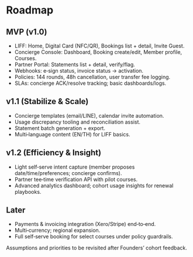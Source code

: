 # Roadmap

## MVP (v1.0)
- LIFF: Home, Digital Card (NFC/QR), Bookings list + detail, Invite Guest.
- Concierge Console: Dashboard, Booking create/edit, Member profile, Courses.
- Partner Portal: Statements list + detail, verify/flag.
- Webhooks: e‑sign status, invoice status → activation.
- Policies: 144 rounds, 48h cancellation, user transfer fee logging.
- SLAs: concierge ACK/resolve tracking; basic dashboards/logs.

## v1.1 (Stabilize & Scale)
- Concierge templates (email/LINE), calendar invite automation.
- Usage discrepancy tooling and reconciliation assist.
- Statement batch generation + export.
- Multi‑language content (EN/TH) for LIFF basics.

## v1.2 (Efficiency & Insight)
- Light self‑serve intent capture (member proposes date/time/preferences; concierge confirms).
- Partner tee‑time verification API with pilot courses.
- Advanced analytics dashboard; cohort usage insights for renewal playbooks.

## Later
- Payments & invoicing integration (Xero/Stripe) end‑to‑end.
- Multi‑currency; regional expansion.
- Full self‑serve booking for select courses under policy guardrails.

Assumptions and priorities to be revisited after Founders’ cohort feedback.

